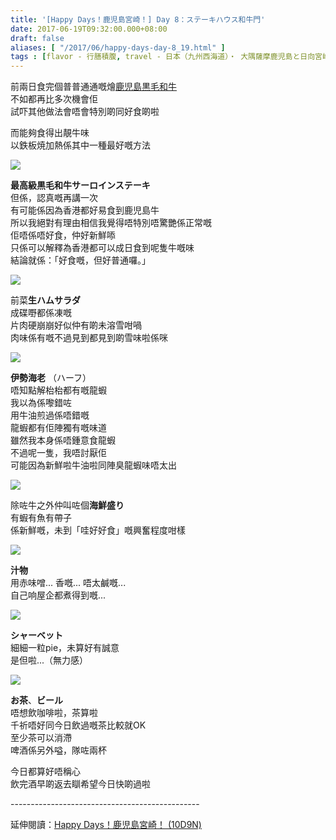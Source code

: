 ```yaml
---
title: '[Happy Days！鹿児島宮崎！] Day 8：ステーキハウス和牛門'
date: 2017-06-19T09:32:00.000+08:00
draft: false
aliases: [ "/2017/06/happy-days-day-8_19.html" ]
tags : [flavor - 行膳積腹, travel - 日本（九州西海道）・ 大隅薩摩鹿児島と日向宮崎]
---
```


前兩日食完個普普通通嘅燴[鹿児島黒毛和牛](https://www.hidie.net/2017/03/happy-days-day-6_28.html)  
不如都再比多次機會佢  
試吓其他做法會唔會特別啲同好食啲啦  
  
而能夠食得出靚牛味  
以鉄板焼加熱係其中一種最好嘅方法  

[![](https://c1.staticflickr.com/5/4224/35191195676_eb207f0c6d_z.jpg)](https://c1.staticflickr.com/5/4224/35191195676_eb207f0c6d_z.jpg)

**最高級黒毛和牛サーロインステーキ**  
但係，認真嘅再講一次  
有可能係因為香港都好易食到鹿児島牛  
所以我絕對有理由相信我覺得唔特別唔驚艷係正常嘅  
佢唔係唔好食，仲好新鮮㖭  
只係可以解釋為香港都可以成日食到呢隻牛嘅味  
結論就係：「好食嘅，但好普通囉。」  

[![](https://c1.staticflickr.com/5/4204/34422502043_7024bd98e2_z.jpg)](https://c1.staticflickr.com/5/4204/34422502043_7024bd98e2_z.jpg)

前菜**生ハムサラダ**  
成碟嘢都係凍嘅  
片肉硬崩崩好似仲有啲未溶雪咁喎  
肉味係有嘅不過見到都見到啲雪味啦係咪  

[![](https://c1.staticflickr.com/5/4282/34422502613_691c53dfc9_z.jpg)](https://c1.staticflickr.com/5/4282/34422502613_691c53dfc9_z.jpg)

**伊勢海老** （ハーフ）  
唔知點解枱枱都有嘅龍蝦  
我以為係嚟錯咗  
用牛油煎過係唔錯嘅  
龍蝦都有佢陣獨有嘅味道  
雖然我本身係唔鍾意食龍蝦  
不過呢一隻，我唔討厭佢  
可能因為新鮮啦牛油啦同陣臭龍蝦味唔太出  

[![](https://c1.staticflickr.com/5/4209/35191195456_bfe6c8bffe_z.jpg)](https://c1.staticflickr.com/5/4209/35191195456_bfe6c8bffe_z.jpg)

除咗牛之外仲叫咗個**海鮮盛り**  
有蝦有魚有帶子  
係新鮮嘅，未到「哇好好食」嘅興奮程度咁樣  

[![](https://c1.staticflickr.com/5/4225/34844595640_358fc3e1b5_z.jpg)](https://c1.staticflickr.com/5/4225/34844595640_358fc3e1b5_z.jpg)

**汁物**  
用赤味噌... 香嘅... 唔太鹹嘅...  
自己响屋企都煮得到嘅...  

[![](https://c1.staticflickr.com/5/4287/35101617831_8e836f5cf1_z.jpg)](https://c1.staticflickr.com/5/4287/35101617831_8e836f5cf1_z.jpg)

**シャーベット**  
細細一粒pie，未算好有誠意  
是但啦...（無力感）  

[![](https://c1.staticflickr.com/5/4230/35101618041_65c01a1599_z.jpg)](https://c1.staticflickr.com/5/4230/35101618041_65c01a1599_z.jpg)

**お茶**、**ビール**  
唔想飲咖啡啦，茶算啦  
千祈唔好同今日飲過嘅茶比較就OK  
至少茶可以消滯  
啤酒係另外嗌，隊咗兩杯  
  
今日都算好唔稱心  
飲完酒早啲返去瞓希望今日快啲過啦  
  
\-----------------------------------------------  
  
延伸閱讀：[Happy Days！鹿児島宮崎！ (10D9N)](http://www.hidie.net/2017/06/happy-days10d9n.html)